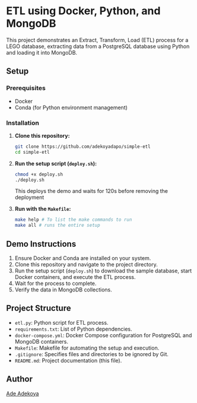 # ETL using Docker, Python, and MongoDB

This project demonstrates an Extract, Transform, Load (ETL) process for a LEGO database, extracting data from a PostgreSQL database using Python and loading it into MongoDB.

## Setup

### Prerequisites

- Docker
- Conda (for Python environment management)

### Installation

1. **Clone this repository:**

   ```bash
   git clone https://github.com/adekoyadapo/simple-etl
   cd simple-etl
   ```

2. **Run the setup script (`deploy.sh`):**

   ```bash
   chmod +x deploy.sh
   ./deploy.sh
   ```
   
   This deploys the demo and waits for 120s before removing the deployment

3. **Run with the `Makefile`:**

   ```bash
   make help # To list the make commands to run
   make all # runs the entire setup
   ```

## Demo Instructions

1. Ensure Docker and Conda are installed on your system.
2. Clone this repository and navigate to the project directory.
3. Run the setup script (`deploy.sh`) to download the sample database, start Docker containers, and execute the ETL process.
4. Wait for the process to complete.
5. Verify the data in MongoDB collections.

## Project Structure

- `etl.py`: Python script for ETL process.
- `requirements.txt`: List of Python dependencies.
- `docker-compose.yml`: Docker Compose configuration for PostgreSQL and MongoDB containers.
- `Makefile`: Makefile for automating the setup and execution.
- `.gitignore`: Specifies files and directories to be ignored by Git.
- `README.md`: Project documentation (this file).

## Author

[Ade Adekoya](https://github.com/adekoyadapo)
